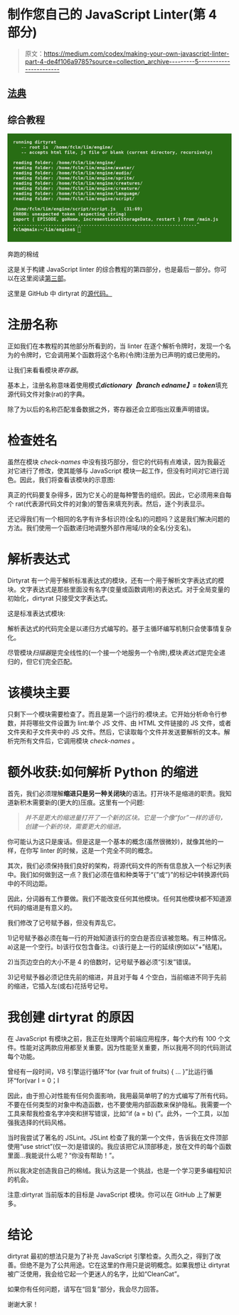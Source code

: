 # 制作您自己的 JavaScript Linter(第 4 部分)

> 原文：<https://medium.com/codex/making-your-own-javascript-linter-part-4-de4f106a9785?source=collection_archive---------5----------------------->

## [法典](http://medium.com/codex)

## 综合教程

![](img/4da05bb083e28dcdb1b617a7f702ba6c.png)

奔跑的棉绒

这是关于构建 JavaScript linter 的综合教程的第四部分，也是最后一部分。你可以在这里阅读[第三部](/codex/making-your-own-javascript-linter-part-3-da14e2aaf051)。

这里是 GitHub 中 dirtyrat 的[源代码。](https://github.com/JoanaBLate/dirtyrat)

# 注册名称

正如我们在本教程的其他部分所看到的，当 linter 在逐个解析令牌时，发现一个名为的令牌时，它会调用某个函数将这个名称(令牌)注册为已声明的或已使用的。

让我们来看看模块*寄存器*。

基本上，注册名称意味着使用模式***dictionary【branch edname】= token***填充源代码文件对象(rat)的字典。

除了为以后的名称匹配准备数据之外，寄存器还会立即指出双重声明错误。

# 检查姓名

虽然在模块 *check-names* 中没有技巧部分，但它的代码有点难读，因为我最近对它进行了修改，使其能够与 JavaScript 模块一起工作，但没有时间对它进行润色。因此，我们将查看该模块的示意图:

真正的代码要复杂得多，因为它关心的是每种警告的组织。因此，它必须用来自每个 rat(代表源代码文件的对象)的警告来填充列表。然后，逐个列表显示。

还记得我们有一个相同的名字有许多标识符(全名)的问题吗？这是我们解决问题的方法。我们使用一个函数递归地调整外部作用域/块的全名(分支名)。

# 解析表达式

Dirtyrat 有一个用于解析标准表达式的模块，还有一个用于解析文字表达式的模块。文字表达式是那些里面没有名字(变量或函数调用)的表达式。对于全局变量的初始化，dirtyrat 只接受文字表达式。

这是标准表达式模块:

解析表达式的代码完全是以递归方式编写的。基于主循环编写机制只会使事情复杂化。

尽管模块*扫描器*是完全线性的(一个接一个地服务一个令牌),模块*表达式*是完全递归的，但它们完全匹配。

# 该模块主要

只剩下一个模块需要检查了。而且是第一个运行的:模块*主*。它开始分析命令行参数，并将哪些文件设置为 lint:单个 JS 文件、由 HTML 文件链接的 JS 文件，或者文件夹和子文件夹中的 JS 文件。然后，它读取每个文件并发送要解析的文本。解析完所有文件后，它调用模块 *check-names* 。

# 额外收获:如何解析 Python 的缩进

首先，我们必须理解**缩进只是另一种关闭块**的语法。打开块不是缩进的职责。我知道新积木需要新的(更大的)压痕。这里有一个问题:

> *并不是更大的缩进量打开了一个新的区块。它是一个像“for”一样的语句，创建一个新的块，需要更大的缩进。*

你可能认为这只是废话。但是这是一个基本的概念(虽然很微妙)，就像其他的一样，在你写 linter 的时候，这是一个完全不同的概念。

其次，我们必须保持我们良好的架构，将源代码文件的所有信息放入一个标记列表中。我们如何做到这一点？我们必须在值和种类等于“{”或“}”的标记中转换源代码中的不同边距。

因此，分词器有工作要做。我们不能改变任何其他模块。任何其他模块都不知道源代码的缩进是有意义的。

我们修改了记号赋予器，但没有弄乱它。

1)记号赋予器必须在每一行的开始知道该行的空白是否应该被忽略。有三种情况。a)这是一个空行。b)该行仅包含备注。c)该行是上一行的延续(例如以“+”结尾)。

2)当页边空白的大小不是 4 的倍数时，记号赋予器必须“引发”错误。

3)记号赋予器必须记住先前的缩进，并且对于每 4 个空白，当前缩进不同于先前的缩进，它插入左(或右)花括号记号。

# 我创建 dirtyrat 的原因

在 JavaScript 有模块之前，我正在处理两个前端应用程序，每个大约有 100 个文件。性能对这两款应用都至关重要。因为性能至关重要，所以我用不同的代码测试每个功能。

曾经有一段时间，V8 引擎运行循环“for (var fruit of fruits) { … }”比运行循环“for(var I = 0；I

因此，由于担心对性能有任何负面影响，我用最简单明了的方式编写了所有代码。不要在任何类型的对象中构造函数，也不要使用内部函数来保护隐私。我需要一个工具来帮我检查名字冲突和拼写错误，比如“if (a = b) {”。此外，一个工具，以加强我选择的代码风格。

当时我尝试了著名的 JSLint。JSLint 检查了我的第一个文件，告诉我在文件顶部使用“use strict”(仅一次)是错误的。我应该把它从顶部移走，放在文件的每个函数里面…我能说什么呢？“你没有帮助！”。

所以我决定创造我自己的棉绒。我认为这是一个挑战，也是一个学习更多编程知识的机会。

注意:dirtyrat 当前版本的目标是 JavaScript 模块。你可以在 GitHub 上了解更多。

# 结论

dirtyrat 最初的想法只是为了补充 JavaScript 引擎检查。久而久之，得到了改善。但绝不是为了公共用途。它在这里的作用只是说明概念。如果我想让 dirtyrat 被广泛使用，我会给它起一个更迷人的名字，比如“CleanCat”。

如果你有任何问题，请写在“回复”部分，我会尽力回答。

谢谢大家！